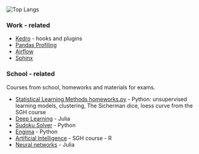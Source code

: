 ![Top Langs](https://github-readme-stats.vercel.app/api/top-langs/?username=sarawaniolka&count_private=true&show_icons=true&hide=html,jupyter%20notebook,javascript,css,batchfile,makefile)

### Work - related
- [Kedro](https://github.com/sarawaniolka/Kedro) - hooks and plugins
- [Pandas Profiling](https://github.com/sarawaniolka/pandas_profiling)
- [Airflow](https://github.com/sarawaniolka/Airflow-Intro)
- [Sphinx](https://github.com/sarawaniolka/sphinx)


### School - related
Courses from school, homeworks and materials for exams.
- [Statistical Learning Methods homeworks.py](https://github.com/sarawaniolka/SLM-HW) - Python: unsupervised learning models, clustering, The Sicherman dice, loess curve from the SGH course
- [Deep Learning](https://github.com/sarawaniolka/Julia-Flux) - Julia
- [Sudoku Solver](https://github.com/sarawaniolka/Sudoku_Solver) - Python
- [Engima](https://github.com/sarawaniolka/Enigma-implementation) - Python
- [Artificial Intelligence]() - SGH course - R
- [Neural networks](https://github.com/sarawaniolka/neural_networks_julia) - Julia

